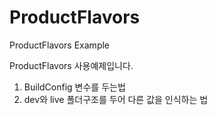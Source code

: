 # ProductFlavors
ProductFlavors Example

ProductFlavors 사용예제입니다. 

1. BuildConfig 변수를 두는법
2. dev와 live 폴더구조를 두어 다른 값을 인식하는 법
